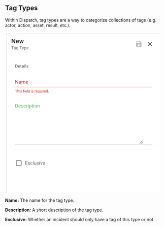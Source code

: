 ## Tag Types

Within Dispatch, tag types are a way to categorize collections of tags (e.g. actor, action, asset, result, etc.).

![](../../../.gitbook/assets/admin-ui-knowledge-tag-types.png)

**Name:** The name for the tag type.

**Description:** A short description of the tag type.

**Exclusive:** Whether an incident should only have a tag of this type or not.
